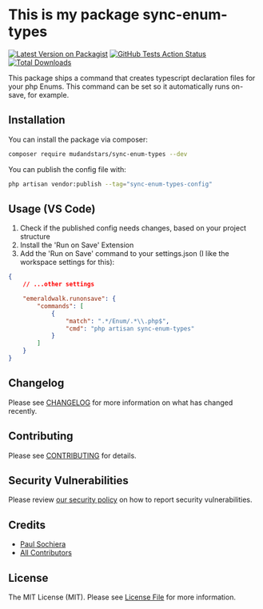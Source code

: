 # This is my package sync-enum-types

[![Latest Version on Packagist](https://img.shields.io/packagist/v/mudandstars/sync-enum-types.svg?style=flat-square)](https://packagist.org/packages/mudandstars/sync-enum-types)
[![GitHub Tests Action Status](https://img.shields.io/github/actions/workflow/status/mudandstars/sync-enum-types/run-tests.yml?branch=main&label=tests&style=flat-square)](https://github.com/mudandstars/sync-enum-types/actions?query=workflow%3Arun-tests+branch%3Amain)
[![Total Downloads](https://img.shields.io/packagist/dt/mudandstars/sync-enum-types.svg?style=flat-square)](https://packagist.org/packages/mudandstars/sync-enum-types)

This package ships a command that creates typescript declaration files for your php Enums.
This command can be set so it automatically runs on-save, for example.

## Installation

You can install the package via composer:

```bash
composer require mudandstars/sync-enum-types --dev
```

You can publish the config file with:

```bash
php artisan vendor:publish --tag="sync-enum-types-config"
```

## Usage (VS Code)

1. Check if the published config needs changes, based on your project structure
2. Install the 'Run on Save' Extension
3. Add the 'Run on Save' command to your settings.json (I like the workspace settings for this):

```json
{
	// ...other settings

	"emeraldwalk.runonsave": {
		"commands": [
			{
				"match": ".*/Enum/.*\\.php$",
				"cmd": "php artisan sync-enum-types"
			}
		]
	}
}
```

## Changelog

Please see [CHANGELOG](CHANGELOG.md) for more information on what has changed recently.

## Contributing

Please see [CONTRIBUTING](CONTRIBUTING.md) for details.

## Security Vulnerabilities

Please review [our security policy](../../security/policy) on how to report security vulnerabilities.

## Credits

-   [Paul Sochiera](https://github.com/mudandstars)
-   [All Contributors](../../contributors)

## License

The MIT License (MIT). Please see [License File](LICENSE.md) for more information.
